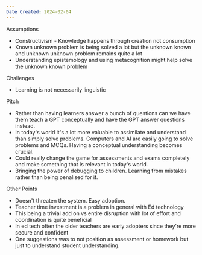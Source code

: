 ```yaml
---
Date Created: 2024-02-04
---
```

Assumptions
- Constructivism - Knowledge happens through creation not consumption
- Known unknown problem is being solved a lot but the unknown known and unknown unknown problem remains quite a lot
- Understanding epistemology and using metacognition might help solve the unknown known problem

Challenges
- Learning is not necessarily linguistic

Pitch
- Rather than having learners answer a bunch of questions can we have them teach a GPT conceptually and have the GPT answer questions instead.
- In today's world it's a lot more valuable to assimilate and understand than simply solve problems. Computers and AI are easily going to solve problems and MCQs. Having a conceptual understanding becomes crucial.
- Could really change the game for assessments and exams completely and make something that is relevant in today's world.
- Bringing the power of debugging to children. Learning from mistakes rather than being penalised for it.

Other Points
- Doesn't threaten the system. Easy adoption. 
- Teacher time investment is a problem in general with Ed technology
- This being a trivial add on vs entire disruption with lot of effort and coordination is quite beneficial
- In ed tech often the older teachers are early adopters since they're more secure and confident
- One suggestions was to not position as assessment or homework but just to understand student understanding.